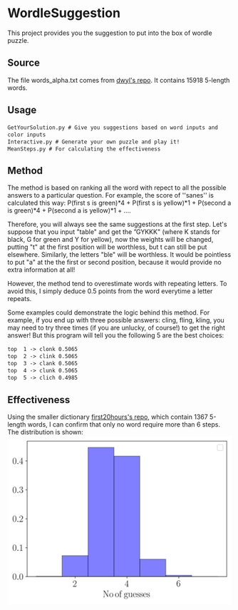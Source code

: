 # WordleSuggestion
This project provides you the suggestion to put into the box of wordle puzzle. 

## Source 

The file words_alpha.txt comes from [dwyl's repo](https://github.com/dwyl/english-words/blob/master/words_alpha.txt).
It contains 15918 5-length words. 

## Usage

```
GetYourSolution.py # Give you suggestions based on word inputs and color inputs 
Interactive.py # Generate your own puzzle and play it!
MeanSteps.py # For calculating the effectiveness
```

## Method

The method is based on ranking all the word with repect to 
  all the possible answers to a particular question.
For example, the score of ''sanes'' is calculated this way:
P(first s is green)*4 + P(first s is yellow)*1 + P(second a is green)*4 + P(second a is yellow)*1 + ....


Therefore, you will always see the same suggestions at the first step. Let's suppose that you input "table" and get the ”GYKKK" (where K stands for black, G for green and Y for yellow),
now the weights will be changed, putting "t" at the first position will be worthless, but t can still be put elsewhere. Similarly, the letters "ble" will be worthless. It would be pointless to put "a" at the the first or second position, because it would provide no extra information at all!


However, the method tend to overestimate words with repeating letters. To avoid this, I simply deduce 0.5 points from the word everytime a letter repeats. 

Some examples could demonstrate the logic behind this method. For example, if you end up with three possible answers: cling, fling, kling, you may need to try three times (if you are unlucky, of course!) to get the right answer! But this program will tell you the following 5 are the best choices: 

```
top  1 -> clonk 0.5065
top  2 -> clink 0.5065
top  3 -> clank 0.5065
top  4 -> clunk 0.5065
top  5 -> clich 0.4985
```
## Effectiveness 

Using the smaller dictionary [first20hours's repo](https://github.com/first20hours/google-10000-english/blob/master/google-10000-english-usa-no-swears-medium.txt), which contain 1367 5-length words, I can confirm that only no word require more than 6 steps. The distribution is shown:
![Alt text](MeanSteps.png?raw=true "Title")
